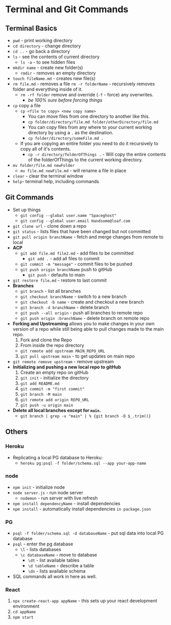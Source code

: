 # Terminal and Git Commands

## Terminal Basics
+ `pwd` - print working directory
+ `cd directory` - change directory
+ `cd ..` - go back a directory
+ `ls` - see the contents of current directory
  + `ls -a` - to see hidden files
+ `mkdir name` - create new folder(s)
  + `rmdir` - removes an empty directory
+ `touch fileName.md` - creates new file(s)
+ `rm file.md` - removes a file
  `rm -r folderName` - recursively removes folder and everything inside of it.
  + `rm -rf folder` remove and override (`-f` - force) any overwrites. 
    + *be 100% sure before forcing things*
+ `cp` copy a file
  + `cp <file to copy> <new copy name>`
    + You can move files from one directory to another like this.
    + `cp folder/directory/file.md folder/otherDirectory/file.md`
    + You can copy files from any where to your current working directory by using a `.` as the destination.
    + `cp folder/directory/someFile.md .`
  + If you are copying an entire folder you need to do it recursively to copy all of it's contents.
    + `cp -r directory/folderOfThings .` - Will copy the entire contents of the folderOfThings to the current working directory.
+ `mv folder/file.md newFolder`
  + `mv file.md newFile.md` - will rename a file in place
+ `clear` - clear the terminal window
+ `help`- terminal help, including commands

    

## Git Commands
+ Set up things
  + `git config --global user.name "Spaceghost"`
  + `git config --global user.email Handsome@loaf.com`
+ `git clone url` - clone down a repo
+ `git status` - lists files that have been changed but not committed
+ `git pull origin branchName` - fetch and merge changes from remote to local
+ **ACP**
  + `git add file.md file2.md` -  add files to be committed
    + `git add .` - add all files to commit
  + `git commit -m "message"` - commit files to be pushed
  + `git push origin branchName` push to gitHub
    + `git push` - defaults to main
+ `git restore file.md` - restore to last commit
+ **Branches**
  + `git branch` - list all branches
  + `git checkout branchName` - switch to a new branch
  + `git checkout -b name` - create and checkout a new branch
  + `git branch -d branchName` - delete branch
  + `git push --all origin` - push all branches to remote repo
  + `git push origin :branchName` - delete branch on remote repo
+ **Forking and Upstreaming** allows you to make changes in your own version of a repo while still being able to pull changes made to the main repo.
  1. Fork and clone the Repo
  2. From inside the repo directory
    + `git remote add upstream MAIN_REPO_URL`
  3. `git pull upstream main` - to get updates on main repo
+ `git remote remove upstream` - remove upstream
+ **Initializing and pushing a new local repo to gitHub**
  1. Create an empty repo on gitHub
  2. `git init` - initialize the directory
  3. `git add README.md`
  4. `git commit -m "first commit"`
  5. `git branch -M main`
  6. `git remote add origin REPO_URL`
  7. `git push -u origin main`
+ **Delete all local branches except for `main`.**
  + `git branch | grep -v "main" | % {git branch -D $_.trim()}`


## Others

### Heroku
+ Replicating a local PG database to Heroku:
  + `heroku pg:psql -f folder/schema.sql --app your-app-name`


### node
+ `npm init` - initialize node
+ `node server.js` - run node server
  + `nodemon` - run server with live refresh
+ `npm install dependencyName` - install dependencies
+ `npm install` - automatically install dependencies `in package.json`


### PG
+ `psql -f folder/schema.sql -d databaseName` - put sql data into local PG database
+ `psql` - enter the pg database
  + `\l` - lists databases
  + `\c databaseName` - move to database
    + `\dt` - list available tables
    + `\d tableName` - describe a table
    + `\dn` - lists available schema
+ SQL commands all work in here as well.

### React
1. `npx create-react-app appName` - this sets up your react development environment 
2. `cd appName`
3. `npm start`



  